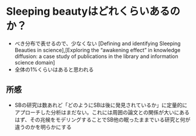 # Sleeping beautyはどれくらいあるのか？

- べき分布で表せるので、少なくない [Defining and identifying Sleeping Beauties in science],[Exploring the “awakening effect” in knowledge diffusion: a case study of publications in the library and information science domain]
- 全体の1%くらいはあると思われる

## 所感
-  SBの研究は数あれど「どのようにSBは後に発見されているか」に定量的にアプローチした分析はまだない。これには周囲の論文との関係が大いにあるはず、その兆候をモデリングすることでSB他の眠ったままでいる研究と何が違うのかを明らかにする